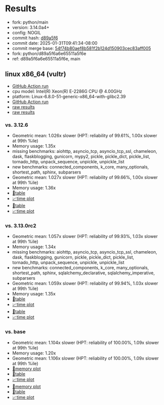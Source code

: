 # Results

- fork: python/main
- version: 3.14.0a4+
- config: NOGIL
- commit hash: [d89a5f6](https://github.com/python/cpython/commit/d89a5f6)
- commit date: 2025-01-31T09:41:34-08:00
- commit merge base: [54f74b80aef8b581f2b124d150903cec83aff005](https://github.com/python/cpython/commit/54f74b80aef8b581f2b124d150903cec83aff005)
- fork: python/d89a5f6a6e65511a5f6e
- ref: d89a5f6a6e65511a5f6e, main

## linux x86_64 (vultr)

- [GitHub Action run](https://github.com/facebookexperimental/free-threading-benchmarking/actions/runs/13080498937)
- cpu model: Intel(R) Xeon(R) E-2286G CPU @ 4.00GHz
- platform: Linux-6.8.0-51-generic-x86_64-with-glibc2.39
- [GitHub Action run](https://github.com/facebookexperimental/free-threading-benchmarking/actions/runs/13083050794)
- [raw results](bm-20250131-vultr-x86_64-python-d89a5f6a6e65511a5f6e-3.14.0a4%2B-d89a5f6.json)
- [raw results](bm-20250131-vultr-x86_64-python-main-3.14.0a4%2B-d89a5f6.json)

### vs. 3.12.6

- Geometric mean: 1.026x slower (HPT: reliability of 99.61%, 1.00x slower at 99th %ile)
- Memory usage: 1.35x
- missing benchmarks: aiohttp, asyncio_tcp, asyncio_tcp_ssl, chameleon, dask, flaskblogging, gunicorn, mypy2, pickle, pickle_dict, pickle_list, tornado_http, unpack_sequence, unpickle, unpickle_list
- new benchmarks: connected_components, k_core, many_optionals, shortest_path, sphinx, subparsers
- Geometric mean: 1.027x slower (HPT: reliability of 99.66%, 1.00x slower at 99th %ile)
- Memory usage: 1.36x
- [📄table](bm-20250131-vultr-x86_64-python-d89a5f6a6e65511a5f6e-3.14.0a4%2B-d89a5f6-vs-3.12.6.md)
- [📈time plot](bm-20250131-vultr-x86_64-python-d89a5f6a6e65511a5f6e-3.14.0a4%2B-d89a5f6-vs-3.12.6.svg)
- [📄table](bm-20250131-vultr-x86_64-python-main-3.14.0a4%2B-d89a5f6-vs-3.12.6.md)
- [📈time plot](bm-20250131-vultr-x86_64-python-main-3.14.0a4%2B-d89a5f6-vs-3.12.6.svg)

### vs. 3.13.0rc2

- Geometric mean: 1.057x slower (HPT: reliability of 99.93%, 1.03x slower at 99th %ile)
- Memory usage: 1.34x
- missing benchmarks: aiohttp, asyncio_tcp, asyncio_tcp_ssl, chameleon, dask, flaskblogging, gunicorn, pickle, pickle_dict, pickle_list, tornado_http, unpack_sequence, unpickle, unpickle_list
- new benchmarks: connected_components, k_core, many_optionals, shortest_path, sphinx, sqlalchemy_declarative, sqlalchemy_imperative, subparsers
- Geometric mean: 1.059x slower (HPT: reliability of 99.94%, 1.03x slower at 99th %ile)
- Memory usage: 1.35x
- [📄table](bm-20250131-vultr-x86_64-python-d89a5f6a6e65511a5f6e-3.14.0a4%2B-d89a5f6-vs-3.13.0rc2.md)
- [📈time plot](bm-20250131-vultr-x86_64-python-d89a5f6a6e65511a5f6e-3.14.0a4%2B-d89a5f6-vs-3.13.0rc2.svg)
- [📄table](bm-20250131-vultr-x86_64-python-main-3.14.0a4%2B-d89a5f6-vs-3.13.0rc2.md)
- [📈time plot](bm-20250131-vultr-x86_64-python-main-3.14.0a4%2B-d89a5f6-vs-3.13.0rc2.svg)

### vs. base

- Geometric mean: 1.104x slower (HPT: reliability of 100.00%, 1.09x slower at 99th %ile)
- Memory usage: 1.20x
- Geometric mean: 1.106x slower (HPT: reliability of 100.00%, 1.09x slower at 99th %ile)
- [🧠memory plot](bm-20250131-vultr-x86_64-python-d89a5f6a6e65511a5f6e-3.14.0a4%2B-d89a5f6-vs-base-mem.svg)
- [📄table](bm-20250131-vultr-x86_64-python-d89a5f6a6e65511a5f6e-3.14.0a4%2B-d89a5f6-vs-base.md)
- [📈time plot](bm-20250131-vultr-x86_64-python-d89a5f6a6e65511a5f6e-3.14.0a4%2B-d89a5f6-vs-base.svg)
- [🧠memory plot](bm-20250131-vultr-x86_64-python-main-3.14.0a4%2B-d89a5f6-vs-base-mem.svg)
- [📄table](bm-20250131-vultr-x86_64-python-main-3.14.0a4%2B-d89a5f6-vs-base.md)
- [📈time plot](bm-20250131-vultr-x86_64-python-main-3.14.0a4%2B-d89a5f6-vs-base.svg)

